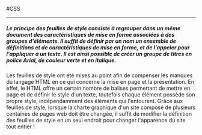#CSS
_____________

##### **Le principe** des feuilles de style consiste à regrouper dans un même document des caractéristiques de mise en forme associées à des groupes d'éléments. Il suffit de définir par un nom un ensemble de définitions et de caractéristiques de mise en forme, et de l'appeler pour l'appliquer à un texte. Il est ainsi possible de créer un groupe de titres en police Arial, de couleur verte et en italique.

Les feuilles de style ont été mises au point afin de compenser les manques du langage HTML en ce qui concerne la mise en page et la présentation. En effet, le HTML offre un certain nombre de balises permettant de mettre en page et de définir le style d'un texte, toutefois chaque élément possède son propre style, indépendamment des éléments qui l'entourent. Grâce aux feuilles de style, lorsque la charte graphique d'un site composé de plusieurs centaines de pages web doit être changée, il suffit de modifier la définition des feuilles de style en un seul endroit pour changer l'apparence du site tout entier !
